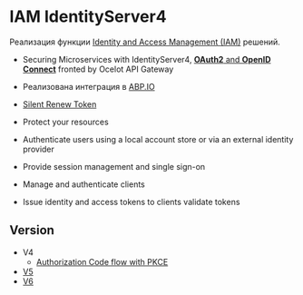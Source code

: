 # IAM IdentityServer4

Реализация функции [Identity and Access Management (IAM)](../../arch/iam.md) решений.

- Securing Microservices with IdentityServer4, [**OAuth2** and **OpenID Connect**](https://medium.com/aspnetrun/securing-microservices-with-identityserver4-with-oauth2-and-openid-connect-fronted-by-ocelot-api-49ea44a0cf9e) fronted by Ocelot API Gateway
- Реализована интеграция в [ABP.IO](../framework/abp.md)

- [Silent Renew Token](https://www.youtube.com/watch?v=AqMtjAeVQHc&ab_channel=RawCoding)
- Protect your resources
- Authenticate users using a local account store or via an external identity provider
- Provide session management and single sign-on
- Manage and authenticate clients
- Issue identity and access tokens to clients validate tokens

## Version

- V4
	- [Authorization Code flow with PKCE](https://referbruv.com/blog/implementing-authorization-code-grant-using-identityserver4-with-pkce/)
- [V5](https://docs.duendesoftware.com/identityserver/v5)
- [V6](https://docs.duendesoftware.com/identityserver/v6)